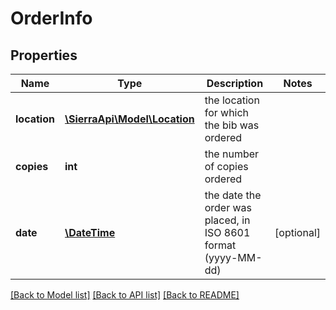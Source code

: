 # OrderInfo

## Properties
Name | Type | Description | Notes
------------ | ------------- | ------------- | -------------
**location** | [**\SierraApi\Model\Location**](Location.md) | the location for which the bib was ordered | 
**copies** | **int** | the number of copies ordered | 
**date** | [**\DateTime**](\DateTime.md) | the date the order was placed, in ISO 8601 format (yyyy-MM-dd) | [optional] 

[[Back to Model list]](../README.md#documentation-for-models) [[Back to API list]](../README.md#documentation-for-api-endpoints) [[Back to README]](../README.md)


